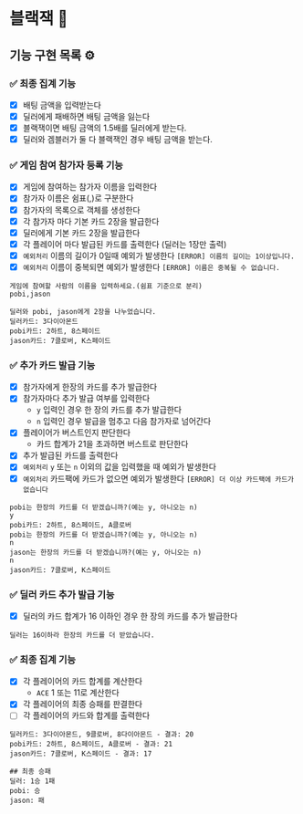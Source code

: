 # 블랙잭 🎰

## 기능 구현 목록 ⚙️

### ✅ 최종 집계 기능

- [x] 배팅 금액을 입력받는다
- [x] 딜러에게 패배하면 배팅 금액을 잃는다
- [x] 블랙잭이면 배팅 금액의 1.5배를 딜러에게 받는다.
- [x] 딜러와 겜블러가 둘 다 블랙잭인 경우 배팅 금액을 받는다.

### ✅ 게임 참여 참가자 등록 기능

- [x] 게임에 참여하는 참가자 이름을 입력한다
- [x] 참가자 이름은 쉼표(,)로 구분한다
- [x] 참가자의 목록으로 객체를 생성한다
- [x] 각 참가자 마다 기본 카드 2장을 발급한다
- [x] 딜러에게 기본 카드 2장을 발급한다
- [x] 각 플레이어 마다 발급된 카드를 출력한다 (딜러는 1장만 출력)
- [x] `예외처리` 이름의 길이가 0일때 예외가 발생한다 `[ERROR] 이름의 길이는 1이상입니다.`
- [x] `예외처리` 이름이 중복되면 예외가 발생한다 `[ERROR] 이름은 중복될 수 없습니다.`

```
게임에 참여할 사람의 이름을 입력하세요.(쉼표 기준으로 분리)
pobi,jason

딜러와 pobi, jason에게 2장을 나누었습니다.
딜러카드: 3다이아몬드
pobi카드: 2하트, 8스페이드
jason카드: 7클로버, K스페이드
```

### ✅ 추가 카드 발급 기능

- [x] 참가자에게 한장의 카드를 추가 발급한다
- [x] 참가자마다 추가 발급 여부를 입력한다
    - `y` 입력인 경우 한 장의 카드를 추가 발급한다
    - `n` 입력인 경우 발급을 멈추고 다음 참가자로 넘어간다
- [x] 플레이어가 버스트인지 판단한다
    - 카드 합계가 21을 초과하면 버스트로 판단한다
- [x] 추가 발급된 카드를 출력한다
- [x] `예외처리` `y` 또는 `n` 이외의 값을 입력했을 때 예외가 발생한다
- [x] `예외처리` 카드팩에 카드가 없으면 예외가 발생한다 `[ERROR] 더 이상 카드팩에 카드가 없습니다`

```
pobi는 한장의 카드를 더 받겠습니까?(예는 y, 아니오는 n)
y
pobi카드: 2하트, 8스페이드, A클로버
pobi는 한장의 카드를 더 받겠습니까?(예는 y, 아니오는 n)
n
jason는 한장의 카드를 더 받겠습니까?(예는 y, 아니오는 n)
n
jason카드: 7클로버, K스페이드
```

### ✅ 딜러 카드 추가 발급 기능

- [x] 딜러의 카드 합계가 16 이하인 경우 한 장의 카드를 추가 발급한다

```
딜러는 16이하라 한장의 카드를 더 받았습니다.
```

### ✅ 최종 집계 기능

- [x] 각 플레이어의 카드 합계를 계산한다
    - `ACE` 1 또는 11로 계산한다
- [x] 각 플레이어의 최종 승패를 판결한다
- [ ] 각 플레이어의 카드와 합계를 출력한다

```
딜러카드: 3다이아몬드, 9클로버, 8다이아몬드 - 결과: 20
pobi카드: 2하트, 8스페이드, A클로버 - 결과: 21
jason카드: 7클로버, K스페이드 - 결과: 17

## 최종 승패
딜러: 1승 1패
pobi: 승 
jason: 패
```
